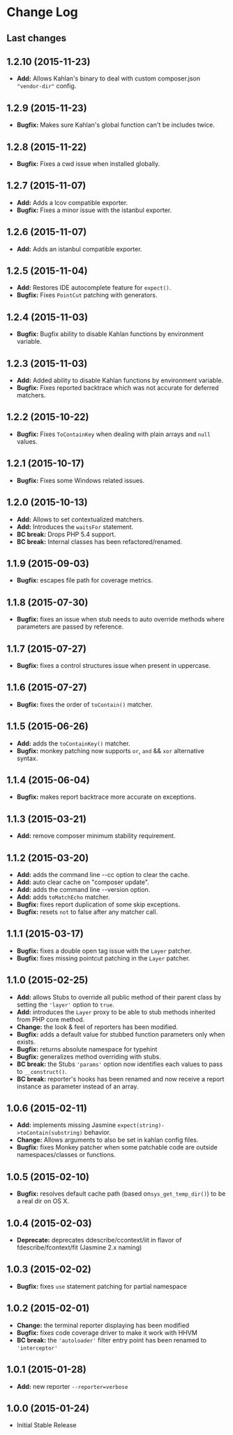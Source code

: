 # Change Log

## Last changes

## 1.2.10 (2015-11-23)

  * **Add:** Allows Kahlan's binary to deal with custom composer.json `"vendor-dir"` config.

## 1.2.9 (2015-11-23)

  * **Bugfix:** Makes sure Kahlan's global function can't be includes twice.

## 1.2.8 (2015-11-22)

  * **Bugfix:** Fixes a cwd issue when installed globally.

## 1.2.7 (2015-11-07)

  * **Add:** Adds a lcov compatible exporter.
  * **Bugfix:** Fixes a minor issue with the istanbul exporter.

## 1.2.6 (2015-11-07)

  * **Add:** Adds an istanbul compatible exporter.

## 1.2.5 (2015-11-04)

  * **Add:** Restores IDE autocomplete feature for `expect()`.
  * **Bugfix:** Fixes `PointCut` patching with generators.

## 1.2.4 (2015-11-03)

  * **Bugfix:** Bugfix ability to disable Kahlan functions by environment variable.

## 1.2.3 (2015-11-03)

  * **Add:** Added ability to disable Kahlan functions by environment variable.
  * **Bugfix:** Fixes reported backtrace which was not accurate for deferred matchers.

## 1.2.2 (2015-10-22)

  * **Bugfix:** Fixes `ToContainKey` when dealing with plain arrays and `null` values.

## 1.2.1 (2015-10-17)

  * **Bugfix:** Fixes some Windows related issues.

## 1.2.0 (2015-10-13)

  * **Add:** Allows to set contextualized matchers.
  * **Add:** Introduces the `waitsFor` statement.
  * **BC break:** Drops PHP 5.4 support.
  * **BC break:** Internal classes has been refactored/renamed.

## 1.1.9 (2015-09-03)

  * **Bugfix:** escapes file path for coverage metrics.

## 1.1.8 (2015-07-30)

  * **Bugfix:** fixes an issue when stub needs to auto override methods where parameters are passed by reference.

## 1.1.7 (2015-07-27)

  * **Bugfix:** fixes a control structures issue when present in uppercase.

## 1.1.6 (2015-07-27)

  * **Bugfix:** fixes the order of `toContain()` matcher.

## 1.1.5 (2015-06-26)

  * **Add:** adds the `toContainKey()` matcher.
  * **Bugfix:** monkey patching now supports `or`, `and` && `xor` alternative syntax.

## 1.1.4 (2015-06-04)

  * **Bugfix:** makes report backtrace more accurate on exceptions.

## 1.1.3 (2015-03-21)

  * **Add:** remove composer minimum stability requirement.

## 1.1.2 (2015-03-20)

  * **Add:** adds the command line --cc option to clear the cache.
  * **Add:** auto clear cache on "composer update".
  * **Add:** adds the command line --version option.
  * **Add:** adds `toMatchEcho` matcher.
  * **Bugfix:** fixes report duplication of some skip exceptions.
  * **Bugfix:** resets `not` to false after any matcher call.

## 1.1.1 (2015-03-17)

  * **Bugfix:** fixes a double open tag issue with the `Layer` patcher.
  * **Bugfix:** fixes missing pointcut patching in the `Layer` patcher.

## 1.1.0 (2015-02-25)

  * **Add:** allows Stubs to override all public method of their parent class by setting the `'layer'` option to `true`.
  * **Add:** introduces the `Layer` proxy to be able to stub methods inherited from PHP core method.
  * **Change:** the look & feel of reporters has been modified.
  * **Bugfix:** adds a default value for stubbed function parameters only when exists.
  * **Bugfix:** returns absolute namespace for typehint
  * **Bugfix:** generalizes method overriding with stubs.
  * **BC break:** the Stubs `'params'` option now identifies each values to pass to `__construct()`.
  * **BC break:** reporter's hooks has been renamed and now receive a report instance as parameter instead of an array.

## 1.0.6 (2015-02-11)

  * **Add:** implements missing Jasmine `expect(string)->toContain(substring)` behavior.
  * **Change:** Allows arguments to also be set in kahlan config files.
  * **Bugfix:** fixes Monkey patcher when some patchable code are outside namespaces/classes or functions.

## 1.0.5 (2015-02-10)

  * **Bugfix:** resolves default cache path (based on`sys_get_temp_dir()`) to be a real dir on OS X.

## 1.0.4 (2015-02-03)

  * **Deprecate:** deprecates ddescribe/ccontext/iit in flavor of fdescribe/fcontext/fit (Jasmine 2.x naming)

## 1.0.3 (2015-02-02)

  * **Bugfix:** fixes `use` statement patching for partial namespace

## 1.0.2 (2015-02-01)

  * **Change:** the terminal reporter displaying has been modified
  * **Bugfix:** fixes code coverage driver to make it work with HHVM
  * **BC break:** the `'autoloader'` filter entry point has been renamed to `'interceptor'`

## 1.0.1 (2015-01-28)

  * **Add:** new reporter `--reporter=verbose`

## 1.0.0 (2015-01-24)

  * Initial Stable Release
